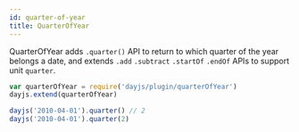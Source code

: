 ```yaml
---
id: quarter-of-year
title: QuarterOfYear
---
```

QuarterOfYear adds `.quarter()` API to return to which quarter of the year belongs a date, and extends `.add` `.subtract` `.startOf` `.endOf` APIs to support unit `quarter`.

```javascript
var quarterOfYear = require('dayjs/plugin/quarterOfYear')
dayjs.extend(quarterOfYear)

dayjs('2010-04-01').quarter() // 2
dayjs('2010-04-01').quarter(2)
```
